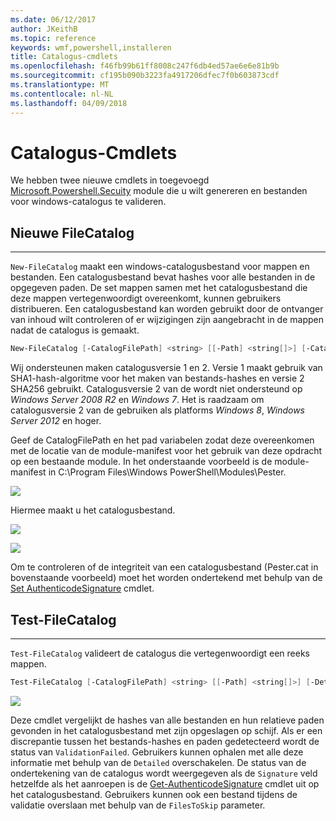```yaml
---
ms.date: 06/12/2017
author: JKeithB
ms.topic: reference
keywords: wmf,powershell,installeren
title: Catalogus-cmdlets
ms.openlocfilehash: f46fb99b61ff8008c247f6db4ed57ae6e6e81b9b
ms.sourcegitcommit: cf195b090b3223fa4917206dfec7f0b603873cdf
ms.translationtype: MT
ms.contentlocale: nl-NL
ms.lasthandoff: 04/09/2018
---
```

# <a name="catalog-cmdlets"></a>Catalogus-Cmdlets

We hebben twee nieuwe cmdlets in toegevoegd [Microsoft.Powershell.Secuity](https://technet.microsoft.com/en-us/library/hh847877.aspx) module die u wilt genereren en bestanden voor windows-catalogus te valideren.

## <a name="new-filecatalog"></a>Nieuwe FileCatalog
--------------------------------

`New-FileCatalog` maakt een windows-catalogusbestand voor mappen en bestanden. Een catalogusbestand bevat hashes voor alle bestanden in de opgegeven paden. De set mappen samen met het catalogusbestand die deze mappen vertegenwoordigt overeenkomt, kunnen gebruikers distribueren. Een catalogusbestand kan worden gebruikt door de ontvanger van inhoud wilt controleren of er wijzigingen zijn aangebracht in de mappen nadat de catalogus is gemaakt.

```powershell
New-FileCatalog [-CatalogFilePath] <string> [[-Path] <string[]>] [-CatalogVersion <int>] [-WhatIf] [-Confirm] [<CommonParameters>]
```
Wij ondersteunen maken catalogusversie 1 en 2. Versie 1 maakt gebruik van SHA1-hash-algoritme voor het maken van bestands-hashes en versie 2 SHA256 gebruikt. Catalogusversie 2 van de wordt niet ondersteund op *Windows Server 2008 R2* en *Windows 7*. Het is raadzaam om catalogusversie 2 van de gebruiken als platforms *Windows 8*, *Windows Server 2012* en hoger.

Geef de CatalogFilePath en het pad variabelen zodat deze overeenkomen met de locatie van de module-manifest voor het gebruik van deze opdracht op een bestaande module. In het onderstaande voorbeeld is de module-manifest in C:\Program Files\Windows PowerShell\Modules\Pester.

![](../images/NewFileCatalog.jpg)

Hiermee maakt u het catalogusbestand.

![](../images/CatalogFile1.jpg)

![](../images/CatalogFile2.jpg)

Om te controleren of de integriteit van een catalogusbestand (Pester.cat in bovenstaande voorbeeld) moet het worden ondertekend met behulp van de [Set AuthenticodeSignature](https://technet.microsoft.com/library/hh849819.aspx) cmdlet.


## <a name="test-filecatalog"></a>Test-FileCatalog
--------------------------------

`Test-FileCatalog` valideert de catalogus die vertegenwoordigt een reeks mappen.

```powershell
Test-FileCatalog [-CatalogFilePath] <string> [[-Path] <string[]>] [-Detailed] [-FilesToSkip <string[]>] [-WhatIf] [-Confirm] [<CommonParameters>]
```

![](../images/TestFileCatalog.jpg)

Deze cmdlet vergelijkt de hashes van alle bestanden en hun relatieve paden gevonden in het catalogusbestand met zijn opgeslagen op schijf. Als er een discrepantie tussen het bestands-hashes en paden gedetecteerd wordt de status van `ValidationFailed`.
Gebruikers kunnen ophalen met alle deze informatie met behulp van de `Detailed` overschakelen. De status van de ondertekening van de catalogus wordt weergegeven als de `Signature` veld hetzelfde als het aanroepen is de [Get-AuthenticodeSignature](https://technet.microsoft.com/en-us/library/hh849805.aspx) cmdlet uit op het catalogusbestand.
Gebruikers kunnen ook een bestand tijdens de validatie overslaan met behulp van de `FilesToSkip` parameter.